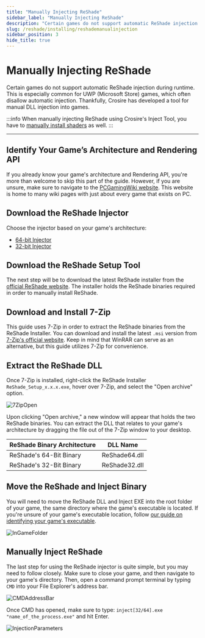```yaml
---
title: "Manually Injecting ReShade"
sidebar_label: "Manually Injecting ReShade"
description: "Certain games do not support automatic ReShade injection during runtime. This is especially common for UWP (Microsoft Store) games, which often disallow automatic injection."
slug: /reshade/installing/reshademanualinjection
sidebar_position: 3
hide_title: true
---
```


# Manually Injecting ReShade

Certain games do not support automatic ReShade injection during runtime. This is especially common for UWP (Microsoft Store) games, which often disallow automatic injection. Thankfully, Crosire has developed a tool for manual DLL injection into games.

:::info
When manually injecting ReShade using Crosire's Inject Tool, you have to [manually install shaders](./reshademanualshaderinstall) as well.
:::

---

## Identify Your Game’s Architecture and Rendering API

If you already know your game's architecture and Rendering API, you're more than welcome to skip this part of the guide. However, if you are unsure, make sure to navigate to the [PCGamingWiki website](https://www.pcgamingwiki.com/wiki/Home). This website is home to many wiki pages with just about every game that exists on PC.

## Download the ReShade Injector

Choose the injector based on your game's architecture:

* [64-bit Injector](https://reshade.me/downloads/inject64.exe)
* [32-bit Injector](https://reshade.me/downloads/inject32.exe)

## Download the ReShade Setup Tool

The next step will be to download the latest ReShade installer from the [official ReShade website](https://reshade.me). The installer holds the ReShade binaries required in order to manually install ReShade.

## Download and Install 7-Zip

This guide uses 7-Zip in order to extract the ReShade binaries from the ReShade Installer. You can download and install the latest `.msi` version from [7-Zip's official website](https://www.7-zip.org/download.html). Keep in mind that WinRAR can serve as an alternative, but this guide utilizes 7-Zip for convenience.

## Extract the ReShade DLL

Once 7-Zip is installed, right-click the ReShade Installer `ReShade_Setup_x.x.x.exe`, hover over 7-Zip, and select the "Open archive" option.

![7ZipOpen](https://assets.martysmods.com/reshade/installing/Manual7ZipOpen.webp)

Upon clicking "Open archive," a new window will appear that holds the two ReShade binaries. You can extract the DLL that relates to your game's architecture by dragging the file out of the 7-Zip window to your desktop.

| ReShade Binary Architecture | DLL Name      |
|-----------------------------|---------------|
| ReShade's 64-Bit Binary     | ReShade64.dll |
| ReShade's 32-Bit Binary     | ReShade32.dll |

## Move the ReShade and Inject Binary

You will need to move the ReShade DLL and Inject EXE into the root folder of your game, the same directory where the game's executable is located. If you're unsure of your game's executable location, follow [our guide on identifying your game's executable](../../additionalguides/findexecutable).

![InGameFolder](https://assets.martysmods.com/reshade/installing/injectioninstall/reshade32InGameFolder.webp)

## Manually Inject ReShade

The last step for using the ReShade injector is quite simple, but you may need to follow closely. Make sure to close your game, and then navigate to your game's directory. Then, open a command prompt terminal by typing `CMD` into your File Explorer's address bar.

![CMDAddressBar](https://assets.martysmods.com/reshade/installing/injectioninstall/GameDirectoryCMDAddressBar.webp)

Once CMD has opened, make sure to type: `inject[32/64].exe "name_of_the_process.exe"` and hit Enter.

![InjectionParameters](https://assets.martysmods.com/reshade/installing/injectioninstall/InjectionParametersInject32.webp)